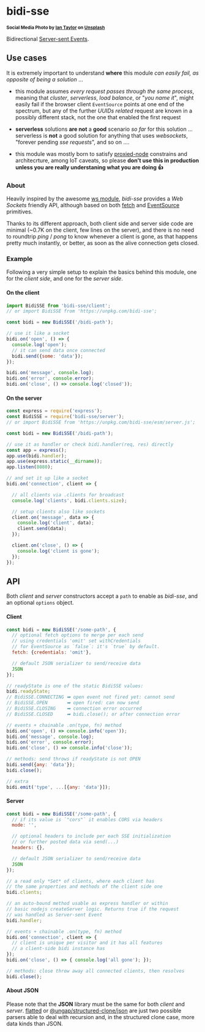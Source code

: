 # bidi-sse

<sup>**Social Media Photo by [Ian Taylor](https://unsplash.com/@carrier_lost) on [Unsplash](https://unsplash.com/)**</sup>

Bidirectional [Server-sent Events](https://developer.mozilla.org/en-US/docs/Web/API/Server-sent_events).

## Use cases

It is extremely important to understand **where** this module *can easily fail, as opposite of being a solution* ...

  * this module assumes *every request passes through the same process*, meaning that *cluster*, *serverless*, *load balance*, or "*you name it*", might easily fail if the browser client `EventSource` points at one end of the spectrum, but any of the further *UUIDs related* request are known in a possibly different stack, not the one that enabled the first request

  * **serverless** solutions **are not** a **good** scenario *so far* for this solution ... serverless is **not** a good solution for anything that uses *websockets*, "forever pending *sse requests*", and so on ....

  * this module was mostly born to satisfy [proxied-node](https://github.com/WebReflection/proxied-node#readme) constrains and architecrture, among IoT caveats, so please **don't use this in production unless you are really understaning what you are doing 👍**


### About

Heavily inspired by the awesome [ws module](https://github.com/websockets/ws#readme), *bidi-sse* provides a *Web Sockets* friendly API, although based on both [fetch](https://developer.mozilla.org/en-US/docs/Web/API/Fetch_API) and [EventSource](https://developer.mozilla.org/en-US/docs/Web/API/EventSource) primitives.

Thanks to its different approach, both client side and server side code are minimal (~0.7K on the client, few lines on the server), and there is no need to roundtrip *ping* / *pong* to know whenever a client is gone, as that happens pretty much instantly, or better, as soon as the alive connection gets closed.


### Example

Following a very simple setup to explain the basics behind this module, one for the *client side*, and one for the *server side*.


#### On the client

```js
import BidiSSE from 'bidi-sse/client';
// or import BidiSSE from 'https://unpkg.com/bidi-sse';

const bidi = new BidiSSE('/bidi-path');

// use it like a socket
bidi.on('open', () => {
  console.log('open');
  // it can send data once connected
  bidi.send({some: 'data'});
});

bidi.on('message', console.log);
bidi.on('error', console.error);
bidi.on('close', () => console.log('closed'));
```

#### On the server

```js
const express = require('express');
const BidiSSE = require('bidi-sse/server');
// or import BidiSSE from 'https://unpkg.com/bidi-sse/esm/server.js';

const bidi = new BidiSSE('/bidi-path');

// use it as handler or check bidi.handler(req, res) directly
const app = express();
app.use(bidi.handler);
app.use(express.static(__dirname));
app.listen(8080);

// and set it up like a socket
bidi.on('connection', client => {

  // all clients via .clients for broadcast
  console.log('clients', bidi.clients.size);

  // setup clients also like sockets
  client.on('message', data => {
    console.log('client', data);
    client.send(data);
  });

  client.on('close', () => {
    console.log('client is gone');
  });
});
```


## API

Both *client* and *server* constructors accept a `path` to enable as *bidi-sse*, and an optional `options` object.

#### Client
```js
const bidi = new BidiSSE('/some-path', {
  // optional fetch options to merge per each send
  // using credentials 'omit' set withCredentials
  // for EventSource as `false`: it's `true` by default.
  fetch: {credentials: 'omit'},

  // default JSON serializer to send/receive data
  JSON
});

// readyState is one of the static BidiSSE values:
bidi.readyState;
// BidiSSE.CONNECTING ➡ open event not fired yet: cannot send
// BidiSSE.OPEN       ➡ open fired: can now send
// BidiSSE.CLOSING    ➡ connection error occurred
// BidiSSE.CLOSED     ➡ bidi.close(); or after connection error

// events + chainable .on(type, fn) method
bidi.on('open', () => console.info('open'));
bidi.on('message', console.log);
bidi.on('error', console.error);
bidi.on('close', () => console.info('close'));

// methods: send throws if readyState is not OPEN
bidi.send({any: 'data'});
bidi.close();

// extra
bidi.emit('type', ...[{any: 'data'}]);
```

#### Server
```js
const bidi = new BidiSSE('/some-path', {
  // if its value is `"cors"` it enables CORS via headers
  mode: '',

  // optional headers to include per each SSE initialization
  // or further posted data via send(...)
  headers: {},

  // default JSON serializer to send/receive data
  JSON
});

// a read only *Set* of clients, where each client has
// the same properties and methods of the client side one
bidi.clients;

// an auto-bound method usable as express handler or within
// basic nodejs createServer logic. Returns true if the request
// was handled as Server-sent Event
bidi.handler;

// events + chainable .on(type, fn) method
bidi.on('connection', client => {
  // client is unique per visitor and it has all features
  // a client-side bidi instance has
});
bidi.on('close', () => { console.log('all gone'); });

// methods: close throw away all connected clients, then resolves
bidi.close();
```

#### About JSON

Please note that the **JSON** library must be the same for both *client* and *server*. [flatted](https://www.npmjs.com/package/flatted) or [@ungap/structured-clone/json](https://github.com/ungap/structured-clone#tojson) are just two possible parsers able to deal with recursion and, in the structured clone case, more data kinds than JSON.
